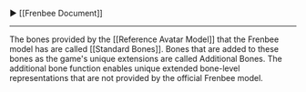 ▶ [[Frenbee Document]]

---

The bones provided by the [[Reference Avatar Model]] that the Frenbee model has are called [[Standard Bones]]. Bones that are added to these bones as the game's unique extensions are called Additional Bones.
The additional bone function enables unique extended bone-level representations that are not provided by the official Frenbee model.
